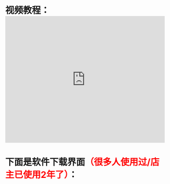 # 视频教程：<iframe width="100%" height="400" allowfullscreen="allowfullscreen" mozallowfullscreen="mozallowfullscreen" msallowfullscreen="msallowfullscreen" oallowfullscreen="oallowfullscreen" webkitallowfullscreen="webkitallowfullscreen" src="https://api.mojy.xyz/player/dplayer.html?url=" frameborder="0" scrolling="no"></iframe>
# 下面是软件下载界面<font color="red">（很多人使用过/店主已使用2年了）</font>：
